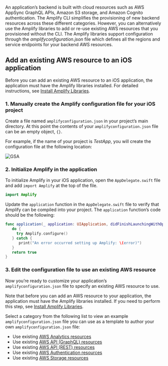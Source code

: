 An application’s backend is built with cloud resources such as AWS AppSync GraphQL APIs, Amazon S3 storage, and Amazon Cognito authentication. The Amplify CLI simplifies the provisioning of new backend resources across these different categories. However, you can alternatively use the Amplify libraries to add or re-use existing AWS resources that you provisioned without the CLI. The Amplify libraries support configuration through the *amplifyconfiguration.json* file which defines all the regions and service endpoints for your backend AWS resources.  

## Add an existing AWS resource to an iOS application 

Before you can add an existing AWS resource to an iOS application, the application must have the Amplify libraries installed. For detailed instructions, see [Install Amplify Libraries](https://docs.amplify.aws/lib/project-setup/create-application/q/platform/ios#n2-install-amplify-libraries). 

### 1. Manually create the Amplify configuration file for your iOS project

Create a file named `amplifyconfiguration.json` in your project’s main directory. At this point the contents of your `amplifyconfiguration.json` file can be an empty object, `{}`.

For example, if the name of your project is *TestApp*, you will create the configuration file at the following location:

![GSA](~/images/project-setup/1_useExistingResources.png)

### 2. Initialize Amplify in the application

To initialize Amplify in your iOS application, open the `AppDelegate.swift` file and add `import Amplify` at the top of the file.
```swift
import Amplify
```

Update the `application` function in the `AppDelegate.swift` file to verify that Amplify can be compiled into your project. The `application` function’s code should be the following:

```swift
func application(_ application: UIApplication, didFinishLaunchingWithOptions launchOptions: [UIApplication.LaunchOptionsKey: Any]?) -> Bool {
   do {
     try Amplify.configure()
   } catch {
      print("An error occurred setting up Amplify: \(error)")
   }
   return true
}
```
### 3. Edit the configuration file to use an existing AWS resource

Now you’re ready to customize your application’s `amplifyconfiguration.json` file to specify an existing AWS resource to use. 

Note that before you can add an AWS resource to your application, the application must have the Amplify libraries installed. If you need to perform this step, see [Install Amplify Libraries](https://docs.amplify.aws/lib/project-setup/create-application/q/platform/ios#n2-install-amplify-libraries). 

Select a category from the following list to view an example `amplifyconfiguration.json` file you can use as a template to author your own `amplifyconfiguration.json` file:

* Use existing [AWS Analytics resources](~/lib/analytics/existing-resources.md)
* Use existing [AWS API (GraphQL) resources](~/lib/graphqlapi/existing-resources.md)
* Use existing [AWS API (REST) resources](~/lib/restapi/existing-resources.md)
* Use existing [AWS Authentication resources](~/lib/auth/existing-resources.md)
* Use existing [AWS Storage resources](~/lib/storage/existing-resources.md)




